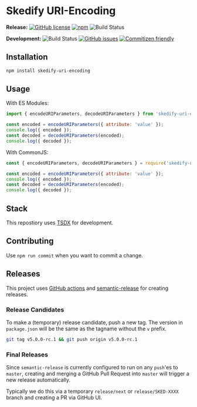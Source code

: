 # Skedify URI-Encoding

**Release:**
[![GitHub license](https://img.shields.io/badge/license-MIT-blue.svg)](https://raw.githubusercontent.com/skedify/skedify-uri-encoding/develop/LICENSE)
[![npm](https://img.shields.io/npm/v/skedify-uri-encoding.svg?maxAge=2592000)](https://www.npmjs.com/package/skedify-uri-encoding)
![Build Status](https://github.com/skedify/pci-dss-sanitizer/actions/workflows/main.yml/badge.svg)

**Development:**
![Build Status](https://github.com/skedify/pci-dss-sanitizer/actions/workflows/main.yml/badge.svg?branch=develop)
[![GitHub issues](https://img.shields.io/github/issues/skedify/skedify-uri-encoding.svg)](https://github.com/skedify/skedify-uri-encoding/issues)
[![Commitizen friendly](https://img.shields.io/badge/commitizen-friendly-brightgreen.svg)](http://commitizen.github.io/cz-cli/)

## Installation

```bash
npm install skedify-uri-encoding
```

## Usage

With ES Modules:
```javascript
import { encodeURIParameters, decodeURIParameters } from 'skedify-uri-encoding';

const encoded = encodeURIParameters({ attribute: 'value' });
console.log({ encoded });
const decoded = decodeURIParameters(encoded);
console.log({ decoded });
```

With CommonJS:
```javascript
const { encodeURIParameters, decodeURIParameters } = require('skedify-uri-encoding');

const encoded = encodeURIParameters({ attribute: 'value' });
console.log({ encoded });
const decoded = decodeURIParameters(encoded);
console.log({ decoded });
``` 

## Stack

This repostiory uses [TSDX](https://tsdx.io/) for development.

## Contributing

Use `npm run commit` when you want to commit a change.

## Releases

This project uses [GitHub actions](https://docs.github.com/en/actions/reference) 
and [semantic-release](https://github.com/semantic-release/semantic-release) for creating releases.

### Release Candidates

To make a (temporary) release candidate, push a new tag. The version in `package.json` will be the same as the tagname without the `v` prefix.

```bash
git tag v5.0.0-rc.1 && git push origin v5.0.0-rc.1
```

### Final Releases

Since `semantic-release` is currently configured to run on any `push`'es to `master`,
creating and merging a GitHub Pull Request into `master` will trigger a new release automatically.

Typically we do this via a temporary `release/next` or `release/SKED-XXXX` branch and creating a PR via GitHub UI.
